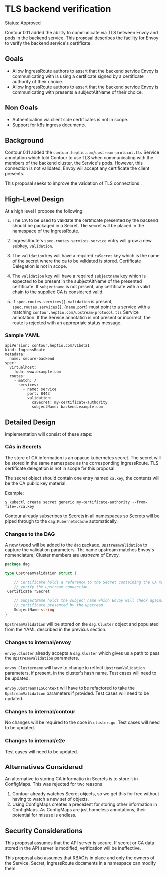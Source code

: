 # TLS backend verification

Status: Approved

Contour 0.11 added the ability to communicate via TLS between Envoy and pods in the backend service.
This proposal describes the facility for Envoy to verify the backend service's certificate.

## Goals

- Allow IngressRoute authors to assert that the backend service Envoy is communicating with is using a certificate signed by a certificate authority of their choice.
- Allow IngressRoute authors to assert that the backend service Envoy is communicating with presents a subjectAltName of their choice.

## Non Goals

- Authentication via client side certificates is not in scope.
- Support for k8s ingress documents.

## Background

Contour 0.11 added the `contour.heptio.com/upstream-protocol.tls` Service annotation which told Contour to use TLS when communicating with the members of the backend cluster, the Service's pods.
However, this connection is not validated, Envoy will accept any certificate the client presents.

This proposal seeks to improve the validation of TLS connections .

## High-Level Design

At a high level I propose the following:

1. The CA to be used to validate the certificate presented by the backend should be packaged in a Secret.
The secret will be placed in the namespace of the IngressRoute.

2. IngressRoute's `spec.routes.services.service` entry will grow a new subkey, `validation`.

3. The `validation` key will have a required `caSecret` key which is the name of the secret where the ca to be validated is stored.
Certificate Delegation is not in scope.

4. The `validation` key will have a required `subjectname` key which is expected to be present in the subjectAltName of the presented certificate.
If `subjectname` is not present, any certificate with a valid chain to the supplied CA is considered valid.

5. If `spec.routes.services[].validation` is present, `spec.routes.services[].{name,port}` must point to a service with a matching `contour.heptio.com/upstream-protocol.tls` Service annotation.
If the Service annotation is not present or incorrect, the route is rejected with an appropriate status message.

### Sample YAML

```
apiVersion: contour.heptio.com/v1beta1
kind: IngressRoute
metadata:
  name: secure-backend
spec:
  virtualhost:
    fqdn: www.example.com
  routes:
    - match: /
      services:
        - name: service
          port: 8443
          validation:
            caSecret: my-certificate-authority
            subjectName: backend.example.com
```

## Detailed Design

Implementation will consist of these steps:

### CAs in Secrets

The store of CA information is an opaque kubernetes secret.
The secret will be stored in the same namespace as the corresponding IngressRoute.
TLS certificate delegation is not in scope for this proposal.

The secret object should contain one entry named `ca.key`, the contents will be the CA public key material.

Example:
```
$ kubectl create secret generic my-certificate-authority --from-file=./ca.key
```

Contour already subscribes to Secrets in all namespaces so Secrets will be piped through to the `dag.KubernetsCache` automatically.

### Changes to the DAG

A new typed will be added to the `dag` package, `UpstreamValidation` to capture the validation parameters.
The name upstream matches Envoy's nomenclature; Cluster members are _upstream_ of Envoy.

```go
package dag

type UpstreamValidation struct {

	// Certificate holds a reference to the Secret containing the CA to be used to
	// verify the upstream connection.
 Certificate *Secret

	// SubjectName holds the subject name which Envoy will check against the
	// certificate presented by the upstream.
	SubjectName string
}
```
`UpstreamValidation` will be stored on the `dag.Cluster` object and populated from the YAML described in the previous section.

### Changes to internal/envoy

`envoy.Cluster` already accepts a `dag.Cluster` which gives us a path to pass the `UpstreamValidation` parameters.

`envoy.Clustername` will have to change to reflect `UpstreamValidation` parameters, if present, in the cluster's hash name.
Test cases will need to be updated.

`envoy.UpstreamTLSContext` will have to be refactored to take the `UpstreamValidation` parameters if provided.
Test cases will need to be updated.

### Changes to internal/contour

No changes will be required to the code in `cluster.go`.
Test cases will need to be updated.

### Changes to internal/e2e

Test cases will need to be updated.

## Alternatives Considered

An alternative to storing CA information in Secrets is to store it in ConfigMaps.
This was rejected for two reasons

1. Contour already watches Secret objects, so we get this for free without having to watch a new set of objects.
2. Using ConfigMaps creates a precedent for storing other information in ConfigMaps. As ConfigMaps are just homeless annotations, their potential for misuse is endless.

## Security Considerations

This proposal assumes that the API server is secure.
If secret or CA data stored in the API server is modified, verification will be ineffective.

This proposal also assumes that RBAC is in place and only the owners of the Service, Secret, IngressRoute documents in a namespace can modify them.
